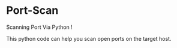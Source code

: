 Port-Scan
=========

Scanning Port Via Python !

This python code can help you scan open ports on the target host.

